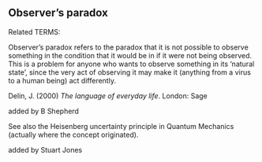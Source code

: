 ## Observer’s paradox

Related TERMS: 

Observer’s paradox refers to the paradox that it is not possible to observe something in the condition that it would be in if it were not being observed. This is a problem for anyone who wants to observe something in its ‘natural state’, since the very act of observing it may make it (anything from a virus to a human being) act differently.

Delin, J. (2000) _The language of everyday life_. London: Sage


added by B Shepherd

See also the Heisenberg uncertainty principle in Quantum Mechanics (actually where the concept originated).

added by Stuart Jones

